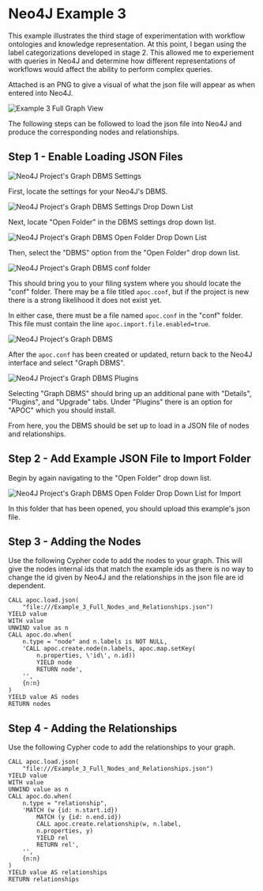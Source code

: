 # Neo4J Example 3

This example illustrates the third stage of experimentation with workflow ontologies and knowledge representation. At this point, I began using the label categorizations developed in stage 2. This allowed me to experiement with queries in Neo4J and determine how different representations of workflows would affect the ability to perform complex queries.

Attached is an PNG to give a visual of what the json file will appear as when entered into Neo4J. 

![Example 3 Full Graph View](Example_3_Full_Graph_View.png "Example 3 Full Graph View")

The following steps can be followed to load the json file into Neo4J and produce the corresponding nodes and relationships. 

## Step 1 - Enable Loading JSON Files

![Neo4J Project's Graph DBMS Settings](./assets/img/Step_1_of_Load_JSON_Visuals.png "Neo4J Project's Graph DBMS Settings")

First, locate the settings for your Neo4J's DBMS.

![Neo4J Project's Graph DBMS Settings Drop Down List](./assets/img/Step_1_of_Load_JSON_Visuals_2.png "Neo4J Project's Graph DBMS Settings Drop Down List")

Next, locate "Open Folder" in the DBMS settings drop down list. 

![Neo4J Project's Graph DBMS Open Folder Drop Down List](./assets/img/Step_1_of_Load_JSON_Visuals_3.png "Neo4J Project's Graph DBMS Open Folder Drop Down List")

Then, select the "DBMS" option from the "Open Folder" drop down list. 

![Neo4J Project's Graph DBMS conf folder](./assets/img/Step_1_of_Load_JSON_Visuals_4.png "Neo4J Project's Graph DBMS conf folder")

This should bring you to your filing system where you should locate the "conf" folder. There may be a file titled `apoc.conf`, but if the project is new there is a strong likelihood it does not exist yet. 

In either case, there must be a file named `apoc.conf` in the "conf" folder. This file must contain the line `apoc.import.file.enabled=true`.

![Neo4J Project's Graph DBMS](./assets/img/Step_1_of_Load_JSON_Visuals_5.png "Neo4J Project's Graph DBMS")

After the `apoc.conf` has been created or updated, return back to the Neo4J interface and select "Graph DBMS".

![Neo4J Project's Graph DBMS Plugins](./assets/img/Step_1_of_Load_JSON_Visuals_6.png "Neo4J Project's Graph DBMS Plugins")

Selecting "Graph DBMS" should bring up an additional pane with "Details", "Plugins", and "Upgrade" tabs. Under "Plugins" there is an option for "APOC" which you should install. 

From here, you the DBMS should be set up to load in a JSON file of nodes and relationships. 

## Step 2 - Add Example JSON File to Import Folder

Begin by again navigating to the "Open Folder" drop down list. 

![Neo4J Project's Graph DBMS Open Folder Drop Down List for Import](./assets/img/Step_2_of_Load_JSON_Visuals.png "Neo4J Project's Graph DBMS Open Folder Drop Down List for Import")

In this folder that has been opened, you should upload this example's json file. 

## Step 3 - Adding the Nodes

Use the following Cypher code to add the nodes to your graph. This will give the nodes internal ids that match the example ids as there is no way to change the id given by Neo4J and the relationships in the json file are id dependent. 

    CALL apoc.load.json(
        "file:///Example_3_Full_Nodes_and_Relationships.json")  
    YIELD value  
    WITH value  
    UNWIND value as n  
    CALL apoc.do.when(  
        n.type = "node" and n.labels is NOT NULL,
        'CALL apoc.create.node(n.labels, apoc.map.setKey(
            n.properties, \'id\', n.id)) 
            YIELD node 
            RETURN node',
        '',
        {n:n}
    ) 
    YIELD value AS nodes
    RETURN nodes

## Step 4 - Adding the Relationships

Use the following Cypher code to add the relationships to your graph.

    CALL apoc.load.json(
        "file:///Example_3_Full_Nodes_and_Relationships.json") 
    YIELD value
    WITH value
    UNWIND value as n
    CALL apoc.do.when(
        n.type = "relationship",
        'MATCH (w {id: n.start.id}) 
            MATCH (y {id: n.end.id}) 
            CALL apoc.create.relationship(w, n.label, 
            n.properties, y) 
            YIELD rel 
            RETURN rel',
        '',
        {n:n}
    ) 
    YIELD value AS relationships
    RETURN relationships
